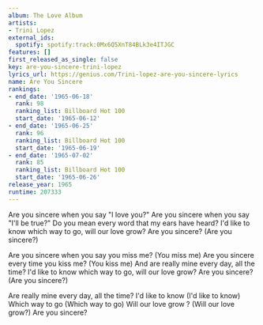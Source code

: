 ```yaml
---
album: The Love Album
artists:
- Trini Lopez
external_ids:
  spotify: spotify:track:0Mx6Q5XnT84BLk3e4ITJGC
features: []
first_released_as_single: false
key: are-you-sincere-trini-lopez
lyrics_url: https://genius.com/Trini-lopez-are-you-sincere-lyrics
name: Are You Sincere
rankings:
- end_date: '1965-06-18'
  rank: 98
  ranking_list: Billboard Hot 100
  start_date: '1965-06-12'
- end_date: '1965-06-25'
  rank: 96
  ranking_list: Billboard Hot 100
  start_date: '1965-06-19'
- end_date: '1965-07-02'
  rank: 85
  ranking_list: Billboard Hot 100
  start_date: '1965-06-26'
release_year: 1965
runtime: 207333
---
```

Are you sincere when you say "I love you?"
Are you sincere when you say "I'll be true?"
Do you mean every word that my ears have heard?
I'd like to know which way to go, will our love grow?
Are you sincere? (Are you sincere?)

Are you sincere when you say you miss me? (You miss me)
Are you sincere every time you kiss me? (You kiss me)
And are really mine every day, all the time?
I'd like to know which way to go, will our love grow?
Are you sincere? (Are you sincere?)

Are really mine every day, all the time?
I'd like to know (I'd like to know)
Which way to go (Which way to go)
Will our love grow ? (Will our love grow?)
Are you sincere?
